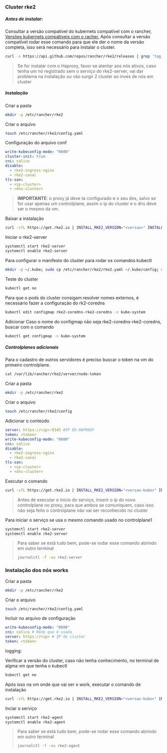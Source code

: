 ### Cluster rke2
##### Antes de instalar:
Consultar a versão compatível do kubernets compatível com o rancher, [Versões kubernets compátiveis com o racher.](https://www.suse.com/suse-rancher/support-matrix/all-supported-versions) 
Após consultar a versão compatível rodar esse comando para que ele der o nome da versão completa, isso será necessário para instalar o cluster. 
```bash
curl -s https://api.github.com/repos/rancher/rke2/releases | grep 'tag_name' | cut -d\" -f4 | sort -V | grep -v 'rc'
```
> Se for instalar com o Haproxy, favor se atentar aos nós ativos, caso tenha um nó registrado sem o serviço do rke2-server, vai dar problema na instalação ou vão surgir 2 cluster ao inves de nós em cluster

##### Instalação
Criar a pasta
```bash
mkdir -p /etc/rancher/rke2
```
Criar o arquivo
```bash
touch /etc/rancher/rke2/config.yaml
```
Configuração do arquivo conf
```yaml
write-kubeconfig-mode: "0600"
cluster-init: true
cni: calico
disable:
  - rke2-ingress-nginx
  - rke2-canal
tls-san:
  - <ip-cluster>
  - <dns-cluster>
  ```
> **IMPORTANTE**:
> o proxy já deve ta configurado e o seu dns, salvo se for usar apenas um controlplane, assim o ip do cluster e o dns deve ser o mesmo da vm.

Baixar a instalação
```bash
curl -sfL https://get.rke2.io | INSTALL_RKE2_VERSION="<versao>" INSTALL_RKE2_TYPE="server" sh -
```
Iniciar o rke2-server
```bash
systemctl start rke2-server
systemctl enable rke2-server 
```
Para configurar o manifesto do cluster para rodar os comandos kubectl 
```bash
mkdir -p ~/.kube; sudo cp /etc/rancher/rke2/rke2.yaml ~/.kube/config; sudo chown $(id -u):$(id -g) ~/.kube/config
```
Teste do cluster
```bash
kubectl get no
```
Para que o pods do cluster consigam resolver nomes externos, é necessário fazer a configuração do rk2-coredns
```bash
kubectl edit configmap rke2-coredns-rke2-coredns -n kube-system
```
Adicionar
Caso o nome do configmap não seja rke2-coredns-rke2-coredns, buscar com o comando 
```bash
kubectl get configmap -n kube-system
```

##### Controlplanes adicionais

 Para o cadastro de outros servidores é preciso buscar o token na vm do primeiro controlplane.
 ```bash
 cat /var/lib/rancher/rke2/server/node-token
```
Criar a pasta
```bash
mkdir -p /etc/rancher/rke2
```
Criar o arquivo
```bash
touch /etc/rancher/rke2/config
```
Adicionar o conteúdo
```yaml
server: https://<ip>:9345 #IP DO HAPROXY
token: <token>
write-kubeconfig-mode: "0600"
cni: calico
disable:
  - rke2-ingress-nginx
  - rke2-canal
tls-san:
  - <ip-cluster>
  - <dns-cluster>
  ```

Executar o comando
```bash
curl -sfL https://get.rke2.io | INSTALL_RKE2_VERSION="<versao-kube>" INSTALL_RKE2_TYPE="server" sh -
```
> Antes de executar o inicio do serviço, inserir o ip do novo controlplane no proxy, para que ambos se comuniquem, caso isso não seja feito o controlplane não vai ser reconhecido no cluster

Para iniciar o serviço se usa o mesmo comando usado no controlplane1
```bash
systemctl start rke2-server
systemctl enable rke2-server
```
> Para saber se está tudo bem, pode-se rodar esse comando abrindo em outro terminal
> ```bash
> journalctl -f -eu rke2-server
> ``` 

### Instalação dos nós works
Criar a pasta
```bash
mkdir -p /etc/rancher/rke2
```
Criar o arquivo
```bash
touch /etc/rancher/rke2/config.yaml
```
Incluir no arquivo de configuração
```yaml
write-kubeconfig-mode: "0600"
cni: calico # Rede que é usada
server: https://<ip> # IP do cluster
token: <token>
```                                                   
logging:                                                                    

Verificar a versão do cluster, caso não tenha conhecimento, no terminal de algma vm que tenha o kubectl

```bash
kubectl get no
```
Após isso na vm onde que vai ser o work, executar o comando de instalação
```bash
curl -sfL https://get.rke2.io | INSTALL_RKE2_VERSION="<versao-kube>" INSTALL_RKE2_TYPE="agent" sh -
```
Inciar o serviço
```bash
systemctl start rke2-agent
systemctl enable rke2-agent
```
> Para saber se está tudo bem, pode-se rodar esse comando abrindo em outro terminal
> ```bash
> journalctl -f -eu rke2-agent
> ``` 
